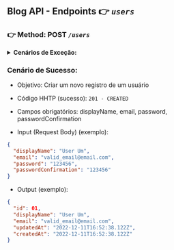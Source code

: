 ## Blog API - Endpoints 👉 **_`users`_**

### 👉 Method: **POST** _`/users`_

<details>
  <summary><strong>Cenários de Exceção:</strong></summary>

1. `404 - NOT_FOUND` -> se a API não existir ✅
2. `400 - BAD_REQUEST` -> se não tem os campos obrigatórios ✅
3. `400 - BAD_REQUEST` -> se os campos não são string ✅
4. `400 - BAD_REQUEST` -> se displayName não tem pelo menos 8 caracters ✅
5. `400 - BAD_REQUEST` -> se os campos estão vazios ✅
6. `400 - BAD_REQUEST` -> se não é um email válido ✅
7. `400 - BAD_REQUEST` -> se o password não tem no mínimo 6 caracteres ✅
8. `400 - BAD_REQUEST` -> se password e passwordConfirmation não são iguais
9. `409 - CONFLICT` -> se usuário já existe
10. `500 - INTERNAL_SERVER_ERROR` -> se der erro ao tentar criar a conta do usuário
<br />
</details>

### Cenário de Sucesso:

- Objetivo: Criar um novo registro de um usuário
- Código HHTP (sucesso): `201 - CREATED`

- Campos obrigatórios: displayName, email, password, passwordConfirmation
- Input (Request Body) (exemplo):
```json
{
  "displayName": "User Um",
  "email": "valid_email@email.com",
  "password": "123456",
  "passwordConfirmation": "123456"
}

```
- Output (exemplo):
```json
{
  "id": 01,
  "displayName": "User Um",
  "email": "valid_email@email.com",
  "updatedAt": "2022-12-11T16:52:38.122Z",
  "createdAt": "2022-12-11T16:52:38.122Z"
}
```